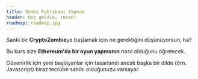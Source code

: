 ```yaml
---
title: Zombi Fabrikası Yapmak
header: Hoş geldin, insan!
roadmap: roadmap.jpg
---
```


Sanki bir **CryptoZombie**ye başlamak için ne gerektiğini düşünüyorsun, ha?

Bu kurs size **Ethereum'da bir oyun yapmanın** nasıl olduğunu öğretecek.

Güvenirlik için yeni başlayanlar için tasarlandı ancak başka bir dilde (örn. Javascript)
biraz tecrübe sahibi olduğunuzu varsayar.
